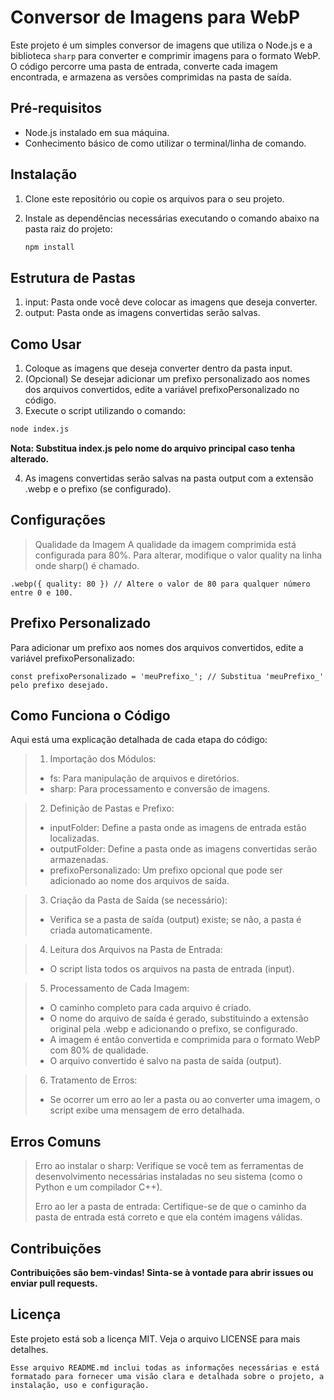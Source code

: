 # Conversor de Imagens para WebP

Este projeto é um simples conversor de imagens que utiliza o Node.js e a biblioteca `sharp` para converter e comprimir imagens para o formato WebP. O código percorre uma pasta de entrada, converte cada imagem encontrada, e armazena as versões comprimidas na pasta de saída.

## Pré-requisitos

- Node.js instalado em sua máquina.
- Conhecimento básico de como utilizar o terminal/linha de comando.

## Instalação

1. Clone este repositório ou copie os arquivos para o seu projeto.

2. Instale as dependências necessárias executando o comando abaixo na pasta raiz do projeto:

   ```bash
   npm install 
   ```
## Estrutura de Pastas

1. input: Pasta onde você deve colocar as imagens que deseja converter.
2. output: Pasta onde as imagens convertidas serão salvas.

## Como Usar

1. Coloque as imagens que deseja converter dentro da pasta input.
2. (Opcional) Se desejar adicionar um prefixo personalizado aos nomes dos arquivos convertidos, edite a variável prefixoPersonalizado no código.
3. Execute o script utilizando o comando:

```bash
node index.js

```
**Nota: Substitua index.js pelo nome do arquivo principal caso tenha alterado.**

4. As imagens convertidas serão salvas na pasta output com a extensão .webp e o prefixo (se configurado).

## Configurações
> Qualidade da Imagem
> A qualidade da imagem comprimida está configurada para 80%. Para alterar, modifique o valor quality na linha onde sharp() é chamado.

```
.webp({ quality: 80 }) // Altere o valor de 80 para qualquer número entre 0 e 100.

```

## Prefixo Personalizado

Para adicionar um prefixo aos nomes dos arquivos convertidos, edite a variável prefixoPersonalizado:

```
const prefixoPersonalizado = 'meuPrefixo_'; // Substitua 'meuPrefixo_' pelo prefixo desejado.

```

## Como Funciona o Código
Aqui está uma explicação detalhada de cada etapa do código:

> 1. Importação dos Módulos:
>
> - fs: Para manipulação de arquivos e diretórios.
> - sharp: Para processamento e conversão de imagens.

> 2. Definição de Pastas e Prefixo:
>
> - inputFolder: Define a pasta onde as imagens de entrada estão localizadas.
> - outputFolder: Define a pasta onde as imagens convertidas serão armazenadas.
> - prefixoPersonalizado: Um prefixo opcional que pode ser adicionado ao nome dos arquivos de saída.

> 3. Criação da Pasta de Saída (se necessário):
>
> - Verifica se a pasta de saída (output) existe; se não, a pasta é criada automaticamente.

> 4. Leitura dos Arquivos na Pasta de Entrada:
>
> - O script lista todos os arquivos na pasta de entrada (input).

> 5. Processamento de Cada Imagem:
>
> - O caminho completo para cada arquivo é criado.
> - O nome do arquivo de saída é gerado, substituindo a extensão original pela .webp e adicionando o prefixo, se configurado.
> - A imagem é então convertida e comprimida para o formato WebP com 80% de qualidade.
> - O arquivo convertido é salvo na pasta de saída (output).

> 6. Tratamento de Erros:
>
> - Se ocorrer um erro ao ler a pasta ou ao converter uma imagem, o script exibe uma mensagem de erro detalhada.

## Erros Comuns
> Erro ao instalar o sharp: Verifique se você tem as ferramentas de desenvolvimento necessárias instaladas no seu sistema (como o Python e um compilador C++).
>
> Erro ao ler a pasta de entrada: Certifique-se de que o caminho da pasta de entrada está correto e que ela contém imagens válidas.

## Contribuições

**Contribuições são bem-vindas! Sinta-se à vontade para abrir issues ou enviar pull requests.**

## Licença

Este projeto está sob a licença MIT. Veja o arquivo LICENSE para mais detalhes.
```
Esse arquivo README.md inclui todas as informações necessárias e está formatado para fornecer uma visão clara e detalhada sobre o projeto, a instalação, uso e configuração.
```


